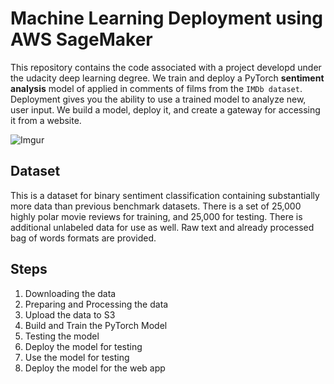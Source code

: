 # Machine Learning Deployment using AWS SageMaker

This repository contains the code associated with a project developd under the udacity deep learning degree. We train and deploy a PyTorch **sentiment analysis** model of applied in comments of films from the `IMDb dataset`. Deployment gives you the ability to use a trained model to analyze new, user input. We build a model, deploy it, and create a gateway for accessing it from a website.


![Imgur](https://i.imgur.com/BppgLK3.png)


## Dataset

This is a dataset for binary sentiment classification containing substantially more data than previous benchmark datasets. There is a set of 25,000 highly polar movie reviews for training, and 25,000 for testing. There is additional unlabeled data for use as well. Raw text and already processed bag of words formats are provided. 


## Steps

1. Downloading the data
2. Preparing and Processing the data
3. Upload the data to S3
4. Build and Train the PyTorch Model
5. Testing the model
6. Deploy the model for testing
7. Use the model for testing
8. Deploy the model for the web app
